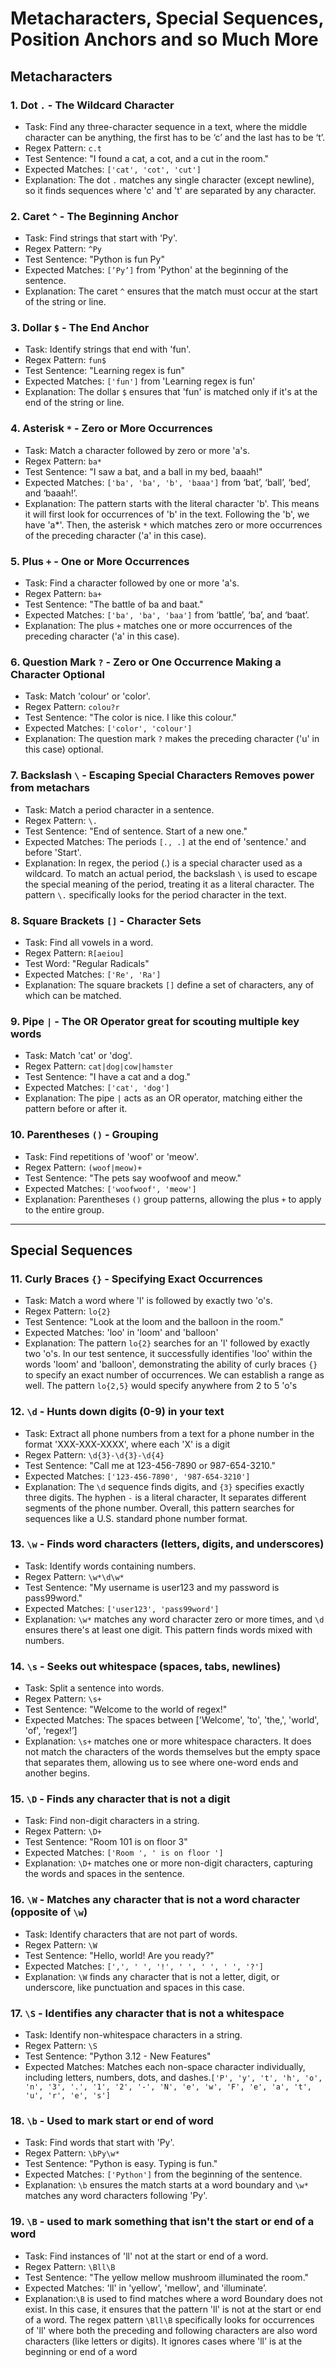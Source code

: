 # Metacharacters, Special Sequences, Position Anchors and so Much More

## Metacharacters

### 1.  Dot `.` - The Wildcard Character

- Task: Find any three-character sequence in a text, where the middle
       character can be anything, the first has to be ‘c’ and the last has to be ‘t’.
- Regex Pattern: `c.t`
- Test Sentence: "I found a cat, a cot, and a cut in the room."
- Expected Matches: `['cat', 'cot', 'cut']`
- Explanation: The dot `.` matches any single character (except newline),
       so it finds sequences where 'c' and 't' are separated by any character.

### 2. Caret `^` - The Beginning Anchor

- Task: Find strings that start with 'Py'.
- Regex Pattern: `^Py`
- Test Sentence: "Python is fun Py"
- Expected Matches: `[’Py’]` from 'Python' at the beginning of the
       sentence.
- Explanation: The caret `^` ensures that the match must occur at the
       start of the string or line.

### 3. Dollar `$` - The End Anchor

- Task: Identify strings that end with 'fun'.
- Regex Pattern: `fun$`
- Test Sentence: "Learning regex is fun"
- Expected Matches: `['fun']` from 'Learning regex is fun'
- Explanation: The dollar `$` ensures that 'fun' is matched only if
       it's at the end of the string or line.

### 4. Asterisk `*` - Zero or More Occurrences

- Task: Match a character followed by zero or more 'a's.
- Regex Pattern: `ba*`
- Test Sentence: "I saw a bat, and a ball in my bed, baaah!"
- Expected Matches: `['ba', 'ba', 'b', 'baaa']` from ‘bat’, ‘ball’,      ‘bed’, and ‘baaah!’.
- Explanation: The pattern starts with the literal character 'b'.
       This means it will first look for occurrences of 'b' in the text.
       Following the 'b', we have 'a*'. Then, the asterisk  `*` which matches
       zero or more occurrences of the preceding character ('a' in this case).

### 5. Plus `+` - One or More Occurrences

- Task: Find a character followed by one or more 'a's.
- Regex Pattern: `ba+`
- Test Sentence: "The battle of ba and baat."
- Expected Matches: `['ba', 'ba', 'baa']` from ‘battle’, ‘ba’, and
       ‘baat’.
- Explanation: The plus `+` matches one or more occurrences of the
       preceding character ('a' in this case).

### 6. Question Mark `?` - Zero or One Occurrence Making a Character Optional

- Task: Match 'colour' or 'color'.
- Regex Pattern: `colou?r`
- Test Sentence: "The color is nice. I like this colour."
- Expected Matches: `['color', 'colour']`
- Explanation: The question mark `?` makes the preceding character
       ('u' in this case) optional.

### 7. Backslash `\` - Escaping Special Characters Removes power from metachars

- Task: Match a period character in a sentence.
- Regex Pattern: `\.`
- Test Sentence: "End of sentence. Start of a new one."
- Expected Matches: The periods `[., .]` at the end of 'sentence.'
       and before 'Start'.
- Explanation: In regex, the period (.) is a special character used as
        a wildcard. To match an actual period, the backslash `\` is used to
       escape the special meaning of the period, treating it as a literal
       character. The pattern `\.` specifically looks for the period
       character in the text.

### 8. Square Brackets `[]` - Character Sets

- Task: Find all vowels in a word.
- Regex Pattern: `R[aeiou]`
- Test Word: "Regular Radicals"
- Expected Matches: `['Re', 'Ra']`
- Explanation: The square brackets `[]` define a set of characters,
       any of which can be matched.

### 9. Pipe `|` - The OR Operator great for scouting multiple key words

- Task: Match 'cat' or 'dog'.
- Regex Pattern: `cat|dog|cow|hamster`
- Test Sentence: "I have a cat and a dog."
- Expected Matches: `['cat', 'dog']`
- Explanation: The pipe `|` acts as an OR operator, matching either
       the pattern before or after it.

### 10. Parentheses `()` - Grouping

- Task: Find repetitions of 'woof' or 'meow'.
- Regex Pattern: `(woof|meow)+`
- Test Sentence: "The pets say woofwoof and meow."
- Expected Matches: `['woofwoof', 'meow']`
- Explanation: Parentheses `()` group patterns, allowing the plus `+`
       to apply to the entire group.

---

## Special Sequences

### 11. Curly Braces `{}` - Specifying Exact Occurrences

- Task: Match a word where 'l' is followed by exactly two 'o's.
- Regex Pattern: `lo{2}`
- Test Sentence: "Look at the loom and the balloon in the room."
- Expected Matches: 'loo' in 'loom' and 'balloon'
- Explanation: The pattern `lo{2}` searches for an 'l' followed by
       exactly two 'o's. In our test sentence, it successfully identifies 'loo'
       within the words 'loom' and 'balloon', demonstrating the ability of curly
       braces `{}` to specify an exact number of occurrences.
We can establish a range as well. The pattern `lo{2,5}` would specify anywhere from 2 to 5 'o's

### 12. `\d` - Hunts down digits (0-9) in your text

- Task: Extract all phone numbers from a text for a phone number in
       the format 'XXX-XXX-XXXX', where each 'X' is a digit
- Regex Pattern: `\d{3}-\d{3}-\d{4}`
- Test Sentence: "Call me at 123-456-7890 or 987-654-3210."
- Expected Matches: `['123-456-7890', '987-654-3210']`
- Explanation: The `\d` sequence finds digits, and `{3}` specifies
       exactly three digits. The hyphen `-` is a literal character, It separates
       different segments of the phone number. Overall, this pattern searches for
sequences like a U.S. standard phone number format.

### 13. `\w` - Finds word characters (letters, digits, and underscores)

- Task: Identify words containing numbers.
- Regex Pattern: `\w*\d\w*`
- Test Sentence: "My username is user123 and my password is pass99word."
- Expected Matches: `['user123', 'pass99word']`
- Explanation: `\w*` matches any word character zero or more times,
        and `\d` ensures there's at least one digit. This pattern finds words mixed with numbers.

### 14. `\s` - Seeks out whitespace (spaces, tabs, newlines)

- Task: Split a sentence into words.
- Regex Pattern: `\s+`
- Test Sentence: "Welcome  to the world of regex!"
- Expected Matches: The spaces between ['Welcome', 'to', 'the,', 'world', 'of', 'regex!’]
- Explanation: `\s+` matches one or more whitespace characters.
       It does not match the characters of the words themselves but the empty space
       that separates them, allowing us to see where one-word ends and another begins.

### 15. `\D` - Finds any character that is not a digit

- Task: Find non-digit characters in a string.
- Regex Pattern: `\D+`
- Test Sentence: "Room 101 is on floor 3"
- Expected Matches: `['Room ', ' is on floor ']`
- Explanation: `\D+` matches one or more non-digit characters,
       capturing the words and spaces in the sentence.

### 16. `\W` - Matches any character that is not a word character (opposite of `\w`)

- Task: Identify characters that are not part of words.
- Regex Pattern: `\W`
- Test Sentence: "Hello, world! Are you ready?"
- Expected Matches: `[',', ' ', '!', ' ', ' ', ' ', '?']`
- Explanation: `\W` finds any character that is not a letter,
       digit, or underscore, like punctuation and spaces in this case.

### 17.  `\S`  - Identifies any character that is not a whitespace

- Task: Identify non-whitespace characters in a string.
- Regex Pattern: `\S`
- Test Sentence: "Python 3.12 - New Features"
- Expected Matches: Matches each non-space character individually, including letters, numbers, dots, and dashes.`['P', 'y', 't', 'h', 'o', 'n', '3', '.', '1', '2', '-', 'N', 'e', 'w', 'F', 'e', 'a', 't', 'u', 'r', 'e', 's']`

### 18.  `\b` - Used to mark start or end of word

- Task: Find words that start with 'Py'.
- Regex Pattern: `\bPy\w*`
- Test Sentence: "Python is easy. Typing is fun."
- Expected Matches: `['Python']` from the beginning of the sentence.
- Explanation: `\b` ensures the match starts at a word boundary
        and `\w*` matches any word characters following 'Py'.

### 19.  `\B` - used to mark something that isn't the start or end of a word

- Task: Find instances of 'll' not at the start or end of a word.
- Regex Pattern: `\Bll\B`
- Test Sentence: "The yellow mellow mushroom illuminated the room."
- Expected Matches: 'll' in 'yellow', 'mellow', and 'illuminate’.
- Explanation:`\B` is used to find matches where a word Boundary
       does not exist. In this case, it ensures that the pattern 'll' is not at
       the start or end of a word. The regex pattern `\Bll\B` specifically
       looks for occurrences of 'll' where both the preceding and following
       characters are also word characters (like letters or digits). It ignores
       cases where 'll' is at the beginning or end of a word
